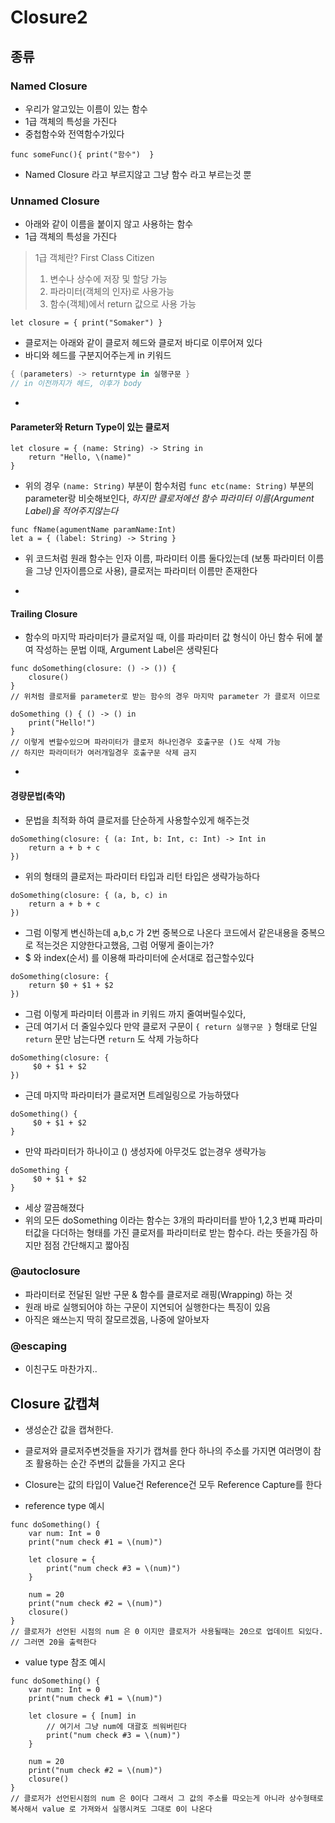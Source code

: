 # Closure2

## 종류
### Named Closure
* 우리가 알고있는 이름이 있는 함수
* 1급 객체의 특성을 가진다
* 중첩함수와 전역함수가있다

```
func someFunc(){ print("함수")  } 
```
* Named Closure 라고 부르지않고 그냥 함수 라고 부르는것 뿐

### Unnamed Closure
* 아래와 같이 이름을 붙이지 않고 사용하는 함수
*  1급 객체의 특성을 가진다

> 1급 객체란?  First Class Citizen   
> 1. 변수나 상수에 저장 및 할당 가능  
> 2. 파라미터(객체의 인자)로 사용가능  
> 3. 함수(객체)에서 return 값으로 사용 가능

```
let closure = { print("Somaker") }
```

* 클로저는 아래와 같이 클로저 헤드와 클로저 바디로 이루어져 있다
* 바디와 헤드를 구분지어주는게 in 키워드

```swift
{ (parameters) -> returntype in 실행구문 }  
// in 이전까지가 헤드, 이후가 body
```

-
#### Parameter와 Return Type이 있는 클로저

```
let closure = { (name: String) -> String in
    return "Hello, \(name)"
}
```

* 위의 경우 `(name: String)` 부분이 함수처럼 `func etc(name: String)` 부분의 parameter랑 비슷해보인다, *하지만 클로저에선 함수 파라미터 이름(Argument Label)을 적어주지않는다*

```
func fName(agumentName paramName:Int)
let a = { (label: String) -> String }
```
* 위 코드처럼 원래 함수는 인자 이름, 파라미터 이름 둘다있는데 (보통 파라미터 이름을 그냥 인자이름으로 사용), 클로저는 파라미터 이름만 존재한다

-

#### Trailing Closure
*  함수의 마지막 파라미터가 클로저일 때,
이를 파라미터 값 형식이 아닌 함수 뒤에 붙여 작성하는 문법
이때, Argument Label은 생략된다

```
func doSomething(closure: () -> ()) {
    closure()
}
// 위처럼 클로저를 parameter로 받는 함수의 경우 마지막 parameter 가 클로저 이므로 

doSomething () { () -> () in
    print("Hello!")
}
// 이렇게 변할수있으며 파라미터가 클로저 하나인경우 호출구문 ()도 삭제 가능
// 하지만 파라미터가 여러개일경우 호출구문 삭제 금지
```
-

#### 경량문법(축약)
* 문법을 최적화 하여 클로저를 단순하게 사용할수있게 해주는것

```
doSomething(closure: { (a: Int, b: Int, c: Int) -> Int in
    return a + b + c
})
```
* 위의 형태의 클로저는 파라미터 타입과 리턴 타입은 생략가능하다

```
doSomething(closure: { (a, b, c) in
    return a + b + c
})
```

* 그럼 이렇게 변신하는데 a,b,c 가 2번 중복으로 나온다 코드에서 같은내용을 중복으로 적는것은 지양한다고했음, 그럼 어떻게 줄이는가?
* $ 와 index(순서) 를 이용해 파라미터에 순서대로 접근할수있다

```
doSomething(closure: {  
    return $0 + $1 + $2
})
```

* 그럼 이렇게 파라미터 이름과 in 키워드 까지 줄여버릴수있다,
* 근데 여기서 더 줄일수있다 만약 클로저 구문이 `{ return 실행구문 }` 형태로 단일 `return` 문만 남는다면 `return` 도 삭제 가능하다

```
doSomething(closure: {  
     $0 + $1 + $2
})
```
* 근데 마지막 파라미터가 클로저면 트레일링으로 가능하댔다

```
doSomething() {  
     $0 + $1 + $2
}
```
* 만약 파라미터가 하나이고 () 생성자에 아무것도 없는경우 생략가능

```
doSomething {  
     $0 + $1 + $2
}
```

* 세상 깔끔해졌다
* 위의 모든 doSomething 이라는 함수는 3개의 파라미터를 받아 1,2,3 번쨰 파라미터값을 다더하는 형태를 가진 클로저를 파라미터로 받는 함수다. 라는 뜻을가짐 하지만 점점 간단해지고 짧아짐


### @autoclosure
* 파라미터로 전달된 일반 구문 & 함수를 클로저로 래핑(Wrapping) 하는 것
* 원래 바로 실행되어야 하는 구문이 지연되어 실행한다는 특징이 있음
* 아직은 왜쓰는지 딱히 잘모르겠음, 나중에 알아보자

### @escaping
* 이친구도 마찬가지..


## Closure 값캡쳐

* 생성순간 값을 캡쳐한다.
* 클로져와 클로저주변것들을 자기가 캡쳐를 한다 하나의 주소를 가지면 여러명이 참조
활용하는 순간 주변의 값들을 가지고 온다

* Closure는 값의 타입이 Value건 Reference건 모두 
Reference Capture를 한다

* reference type 예시

```
func doSomething() {
    var num: Int = 0
    print("num check #1 = \(num)")
    
    let closure = {
        print("num check #3 = \(num)")
    }
    
    num = 20
    print("num check #2 = \(num)")
    closure()
}
// 클로저가 선언된 시점의 num 은 0 이지만 클로저가 사용될때는 20으로 업데이트 되있다. 
// 그러면 20을 출력한다
```

* value type 참조 예시

```
func doSomething() {
    var num: Int = 0
    print("num check #1 = \(num)")
    
    let closure = { [num] in
        // 여기서 그냥 num에 대괄호 씌워버린다
        print("num check #3 = \(num)")
    }
    
    num = 20
    print("num check #2 = \(num)")
    closure()
}
// 클로저가 선언된시점의 num 은 0이다 그래서 그 값의 주소를 따오는게 아니라 상수형태로 복사해서 value 로 가져와서 실행시켜도 그대로 0이 나온다
```












